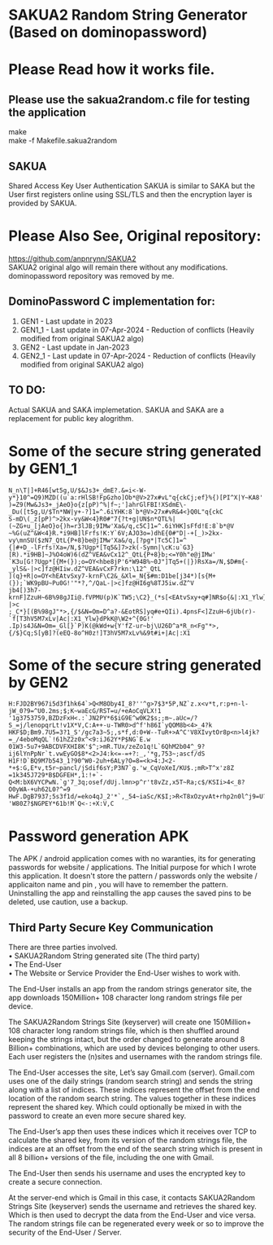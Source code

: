 # SAKUA2 Random String Generator (Based on dominopassword)

# Please Read how it works file.

## Please use the sakua2random.c file for testing the application
make   
make -f Makefile.sakua2random   


SAKUA
-----
Shared Access Key User Authentication
SAKUA is similar to SAKA but the User first registers online using SSL/TLS and then the encryption layer is provided by SAKUA.

Please Also See, Original repository:
=====================================
https://github.com/anpnrynn/SAKUA2   
SAKUA2 original algo will remain there without any modifications.   
dominopassword repository was removed by me.   


DominoPassword C implementation for:
------------------------------------
1. GEN1   - Last update in 2023
2. GEN1_1 - Last update in 07-Apr-2024 - Reduction of conflicts (Heavily modified from original SAKUA2 algo) 
3. GEN2   - Last update in Jan-2023 
4. GEN2_1 - Last update in 07-Apr-2024 - Reduction of conflicts (Heavily modified from original SAKUA2 algo) 

TO DO:
------
Actual SAKUA and SAKA implemetation. SAKUA and SAKA are a replacement for public key alogrithm.


Some of the secure string generated by GEN1_1
=============================================

```
N_n\T|]+R46[wt5g,U/$&Js3+_dmE?.&=i<-W-y*}10^=Q9)MZD((u`a:rHlSB!FpGzho]Ob*@V>27x#vL"q{ckCj;ef}%{)[PI^X|Y~KA8'   
)=Z9(Mw&Js3+_jAeO}o{z[pP)^%|f~;']ahrGlFBI!XSdmE\-_Du([t5g,U/$Tn*NW|y+-?]1=^.6iYHK:8`b*@V>27x#vR&4<}Q0L"q{ckC   
S-mD\(_z[pP)^>2kx-vy&W<4}R0#"7{?t+g|UN$n*QTL%|(~ZG+u_[jAeO}o{)h=r3lJB;9IMw'Xa&/q,c5C]1=^.6iYHK]sFfd!E:8`b*@V   
~%G(uZ^&W<4}R.*i9HB]lFrfs!K:Y`6V;AJO3o=)dhE{0#"D|-+[_)>2kx-vy\mnSU($zN7_QtL{P+8}be@jIMw'Xa&/q,[?pg*|Tc5C]1=^   
{|#+D_-lFrfs!Xa=/N,$?Ugp*[Tq5&]7>zk(-Symn|\cK:u`G3}[R).*i9HB]~J%O4oW)6(dZ^VEA&vCx12^_QtL{P+8}b;<=Y0h"e@jIMw'   
`K3u[G!?Ugp*[{M+(});o=OY<hbe8jP'6*W94B%~0J"]Tq5+(|})RsXa=/N,$D#m{-_ylS&-|>c]fz@HIiw.dZ^VEA&vCxF7rkn:\12^_QtL   
](q}+R|o=OY<hEAtvSxy7-krnF\C2&_&Xl=_N{$#m:D1be[j34*)[s{M+(});`WK9pBU~Pu0G!'"*?,^/QaL-|>c]fz@HI6g%8TJ5iw.dZ^V   
jb4[)3h7-krnF]ZzuH~6B%98gJIi@.fVPMU(p)K`TW5;\C2}_(*s[<EAtvSxy+q#]NR$o{&|:X1_Ylw}d+^{0G!'"*?,^/=&O=meDQaL-|>c   
;_C*}[(B%98gJ"*>,{/$&N=Om=D^a?-&EotRS]yq#e+QIi).4pnsF<]ZzuH~6jUb(r)-`f[T3hV5M7xLv|Ac|:X1_Ylw}dPkK@\W2+^{0G!'   
.Ip)s4J&N=Om=_Gl[}`P)K(@kWd+w{Y'fZ-ur~bj\U26D^a*R_n<Fg"*>,{/$}Cq;S[yB]?(eEQ-8o^H0z!]T3hV5M7xLv%&9t#i+|Ac|:X1   
```

Some of the secure string generated by GEN2
===========================================
```
H:FJD2BY967i5d3f1hk64`>Q<M8Oby4I_8?''^g>7$3*5P,NZ`z.x<v*t,r:p+n-l-jW_0?9=^U0.2ms;$;K~waEcG/RST=u/+eAoCqVLX!1   
'1g3753759,BZDzFxH<.:`JN2PY*6$iG9E^w0K2$s;;m~.aUc=/?S_=j/lenopqrLt!v1X*V,C:A++-u-TWR0>d^f'h86I`yQOM8b<4>_4?k   
HKF$D;Bm9.7U5=3?1_S'/gc7a3~5;,s*f,d:0+W--TuR+>A^C'V8XIvytOr8p<n>l4jk?=_/4eboMqQL`!61hZ2z0x^<9:iJ62Y*P$NG`E.w   
01W3-5u7+9ABCDVFXHI8K'$^;>mR.TUx/zeZo1q!L`6QhM2b04^_9?ij6lYnPpNr`t.vwEyGO$8*<2>J4:k<=-=+?:_,'*g,753~;ascf/dS   
H1F!D`BQ9M7b543_1?90^W0-2uh+6ALy?O=8=<k>4:J<2-*+$:G,E*v,t5r~pancl/jSdif6sY;P3N7`g.'w_CqVoXeI/KU$.;mR>T^x'z8Z   
=1k345J729*B$DGFEH*,1:!+`-Q<M:bX6VYCPwN.`g'7_3q;osef/dUj.lmn>p^r't8vZz,x5T~Ra;c$/KSIi>4<_8?O0yWA-+uh62L0?^=9   
HwF.DgB7937;5s3f1d/=eko4qJ_2'*`,_54~iaSc/K$I;>R<T8xOzyvAt+rhp2n0l^j9=U?.Lm6>u^-'W80Z?$NGPEY*61b!M`Q<-:+X:V,C   
```



Password generation APK
=======================   
The APK / android application comes with no waranties, its for generating passwords for website / applications. The Initial purpose for which I wrote this application. It doesn't store the pattern / passwords only the website / applicaiton name and pin , you will have to remember the pattern.    
Uninstalling the app and reinstalling the app causes the saved pins to be deleted, use caution, use a backup.   


## Third Party Secure Key Communication

There are three parties involved.    
• SAKUA2Random String generated site (The third party)   
• The End-User   
• The Website or Service Provider the End-User wishes to work with.   

The End-User installs an app from the random strings generator site, the app downloads 
150Million+ 108 character long random strings file per device.    

The SAKUA2Random Strings Site (keyserver) will create one 150Million+ 108 character 
long random strings file, which is then shuffled around keeping the strings intact, but 
the order changed to generate around 8 Billion+ combinations, which are used by 
devices belonging to other users. Each user registers the (n)sites and usernames with 
the random strings file.   

The End-User accesses the site, Let’s say Gmail.com (server). Gmail.com uses one of 
the daily strings (random search string) and sends the string along with a list of indices.
These indices represent the offset from the end location of the random search string. 
The values together in these indices represent the shared key. Which could optionally 
be mixed in with the password to create an even more secure shared key.    

The End-User’s app then uses these indices which it receives over TCP to calculate the 
shared key, from its version of the random strings file, the indices are at an offset from 
the end of the search string which is present in all 8 billion+ versions of the file, 
including the one with Gmail.   

The End-User then sends his username and uses the encrypted key to create a secure 
connection.      

At the server-end which is Gmail in this case, it contacts SAKUA2Random Strings Site
(keyserver) sends the username and retrieves the shared key. Which is then used to 
decrypt the data from the End-User and vice versa.
The random strings file can be regenerated every week or so to improve the security of 
the End-User / Server.   


